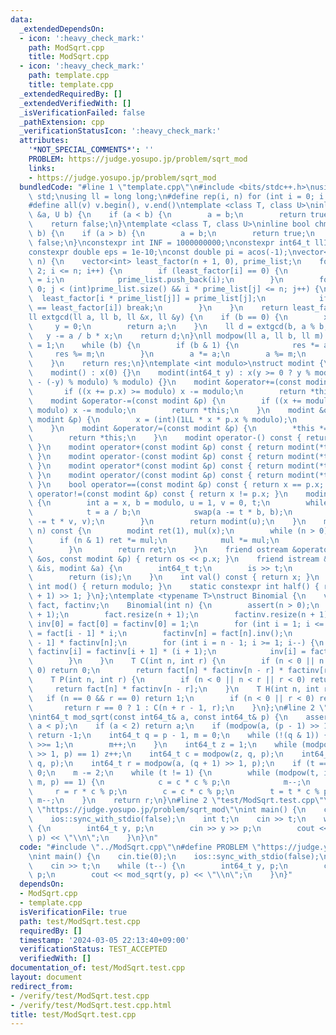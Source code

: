 ```yaml
---
data:
  _extendedDependsOn:
  - icon: ':heavy_check_mark:'
    path: ModSqrt.cpp
    title: ModSqrt.cpp
  - icon: ':heavy_check_mark:'
    path: template.cpp
    title: template.cpp
  _extendedRequiredBy: []
  _extendedVerifiedWith: []
  _isVerificationFailed: false
  _pathExtension: cpp
  _verificationStatusIcon: ':heavy_check_mark:'
  attributes:
    '*NOT_SPECIAL_COMMENTS*': ''
    PROBLEM: https://judge.yosupo.jp/problem/sqrt_mod
    links:
    - https://judge.yosupo.jp/problem/sqrt_mod
  bundledCode: "#line 1 \"template.cpp\"\n#include <bits/stdc++.h>\nusing namespace\
    \ std;\nusing ll = long long;\n#define rep(i, n) for (int i = 0; i < n; i++)\n\
    #define all(v) v.begin(), v.end()\ntemplate <class T, class U>\ninline bool chmax(T\
    \ &a, U b) {\n    if (a < b) {\n        a = b;\n        return true;\n    }\n\
    \    return false;\n}\ntemplate <class T, class U>\ninline bool chmin(T &a, U\
    \ b) {\n    if (a > b) {\n        a = b;\n        return true;\n    }\n    return\
    \ false;\n}\nconstexpr int INF = 1000000000;\nconstexpr int64_t llINF = 3000000000000000000;\n\
    constexpr double eps = 1e-10;\nconst double pi = acos(-1);\nvector<int> calc_factor(int\
    \ n) {\n    vector<int> least_factor(n + 1, 0), prime_list;\n    for (int i =\
    \ 2; i <= n; i++) {\n        if (least_factor[i] == 0) {\n            least_factor[i]\
    \ = i;\n            prime_list.push_back(i);\n        }\n        for (int j =\
    \ 0; j < (int)prime_list.size() && i * prime_list[j] <= n; j++) {\n          \
    \  least_factor[i * prime_list[j]] = prime_list[j];\n            if (prime_list[j]\
    \ == least_factor[i]) break;\n        }\n    }\n    return least_factor;\n}\n\
    ll extgcd(ll a, ll b, ll &x, ll &y) {\n    if (b == 0) {\n        x = 1;\n   \
    \     y = 0;\n        return a;\n    }\n    ll d = extgcd(b, a % b, y, x);\n \
    \   y -= a / b * x;\n    return d;\n}\nll modpow(ll a, ll b, ll m) {\n    ll res\
    \ = 1;\n    while (b) {\n        if (b & 1) {\n            res *= a;\n       \
    \     res %= m;\n        }\n        a *= a;\n        a %= m;\n        b >>= 1;\n\
    \    }\n    return res;\n}\ntemplate <int modulo>\nstruct modint {\n    int x;\n\
    \    modint() : x(0) {}\n    modint(int64_t y) : x(y >= 0 ? y % modulo : (modulo\
    \ - (-y) % modulo) % modulo) {}\n    modint &operator+=(const modint &p) {\n \
    \       if ((x += p.x) >= modulo) x -= modulo;\n        return *this;\n    }\n\
    \    modint &operator-=(const modint &p) {\n        if ((x += modulo - p.x) >=\
    \ modulo) x -= modulo;\n        return *this;\n    }\n    modint &operator*=(const\
    \ modint &p) {\n        x = (int)(1LL * x * p.x % modulo);\n        return *this;\n\
    \    }\n    modint &operator/=(const modint &p) {\n        *this *= p.inv();\n\
    \        return *this;\n    }\n    modint operator-() const { return modint(-x);\
    \ }\n    modint operator+(const modint &p) const { return modint(*this) += p;\
    \ }\n    modint operator-(const modint &p) const { return modint(*this) -= p;\
    \ }\n    modint operator*(const modint &p) const { return modint(*this) *= p;\
    \ }\n    modint operator/(const modint &p) const { return modint(*this) /= p;\
    \ }\n    bool operator==(const modint &p) const { return x == p.x; }\n    bool\
    \ operator!=(const modint &p) const { return x != p.x; }\n    modint inv() const\
    \ {\n        int a = x, b = modulo, u = 1, v = 0, t;\n        while (b > 0) {\n\
    \            t = a / b;\n            swap(a -= t * b, b);\n            swap(u\
    \ -= t * v, v);\n        }\n        return modint(u);\n    }\n    modint pow(int64_t\
    \ n) const {\n        modint ret(1), mul(x);\n        while (n > 0) {\n      \
    \      if (n & 1) ret *= mul;\n            mul *= mul;\n            n >>= 1;\n\
    \        }\n        return ret;\n    }\n    friend ostream &operator<<(ostream\
    \ &os, const modint &p) { return os << p.x; }\n    friend istream &operator>>(istream\
    \ &is, modint &a) {\n        int64_t t;\n        is >> t;\n        a = modint<modulo>(t);\n\
    \        return (is);\n    }\n    int val() const { return x; }\n    static constexpr\
    \ int mod() { return modulo; }\n    static constexpr int half() { return (modulo\
    \ + 1) >> 1; }\n};\ntemplate <typename T>\nstruct Binomial {\n    vector<T> inv,\
    \ fact, factinv;\n    Binomial(int n) {\n        assert(n > 0);\n        inv.resize(n\
    \ + 1);\n        fact.resize(n + 1);\n        factinv.resize(n + 1);\n       \
    \ inv[0] = fact[0] = factinv[0] = 1;\n        for (int i = 1; i <= n; i++) fact[i]\
    \ = fact[i - 1] * i;\n        factinv[n] = fact[n].inv();\n        inv[n] = fact[n\
    \ - 1] * factinv[n];\n        for (int i = n - 1; i >= 1; i--) {\n           \
    \ factinv[i] = factinv[i + 1] * (i + 1);\n            inv[i] = fact[i - 1] * factinv[i];\n\
    \        }\n    }\n    T C(int n, int r) {\n        if (n < 0 || n < r || r <\
    \ 0) return 0;\n        return fact[n] * factinv[n - r] * factinv[r];\n    }\n\
    \    T P(int n, int r) {\n        if (n < 0 || n < r || r < 0) return 0;\n   \
    \     return fact[n] * factinv[n - r];\n    }\n    T H(int n, int r) {\n     \
    \   if (n == 0 && r == 0) return 1;\n        if (n < 0 || r < 0) return 0;\n \
    \       return r == 0 ? 1 : C(n + r - 1, r);\n    }\n};\n#line 2 \"ModSqrt.cpp\"\
    \nint64_t mod_sqrt(const int64_t& a, const int64_t& p) {\n    assert(0 <= a &&\
    \ a < p);\n    if (a < 2) return a;\n    if (modpow(a, (p - 1) >> 1, p) != 1)\
    \ return -1;\n    int64_t q = p - 1, m = 0;\n    while (!(q & 1)) {\n        q\
    \ >>= 1;\n        m++;\n    }\n    int64_t z = 1;\n    while (modpow(z, (p - 1)\
    \ >> 1, p) == 1) z++;\n    int64_t c = modpow(z, q, p);\n    int64_t t = modpow(a,\
    \ q, p);\n    int64_t r = modpow(a, (q + 1) >> 1, p);\n    if (t == 0) return\
    \ 0;\n    m -= 2;\n    while (t != 1) {\n        while (modpow(t, int64_t(1) <<\
    \ m, p) == 1) {\n            c = c * c % p;\n            m--;\n        }\n   \
    \     r = r * c % p;\n        c = c * c % p;\n        t = t * c % p;\n       \
    \ m--;\n    }\n    return r;\n}\n#line 2 \"test/ModSqrt.test.cpp\"\n#define PROBLEM\
    \ \"https://judge.yosupo.jp/problem/sqrt_mod\"\nint main() {\n    cin.tie(0);\n\
    \    ios::sync_with_stdio(false);\n    int t;\n    cin >> t;\n    while (t--)\
    \ {\n        int64_t y, p;\n        cin >> y >> p;\n        cout << mod_sqrt(y,\
    \ p) << \"\\n\";\n    }\n}\n"
  code: "#include \"../ModSqrt.cpp\"\n#define PROBLEM \"https://judge.yosupo.jp/problem/sqrt_mod\"\
    \nint main() {\n    cin.tie(0);\n    ios::sync_with_stdio(false);\n    int t;\n\
    \    cin >> t;\n    while (t--) {\n        int64_t y, p;\n        cin >> y >>\
    \ p;\n        cout << mod_sqrt(y, p) << \"\\n\";\n    }\n}"
  dependsOn:
  - ModSqrt.cpp
  - template.cpp
  isVerificationFile: true
  path: test/ModSqrt.test.cpp
  requiredBy: []
  timestamp: '2024-03-05 22:13:40+09:00'
  verificationStatus: TEST_ACCEPTED
  verifiedWith: []
documentation_of: test/ModSqrt.test.cpp
layout: document
redirect_from:
- /verify/test/ModSqrt.test.cpp
- /verify/test/ModSqrt.test.cpp.html
title: test/ModSqrt.test.cpp
---
```

